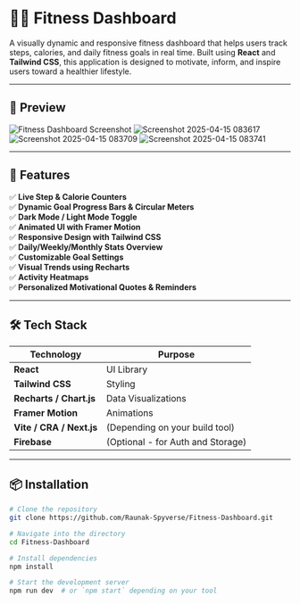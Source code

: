# 🏃‍♂️ Fitness Dashboard

A visually dynamic and responsive fitness dashboard that helps users track steps, calories, and daily fitness goals in real time. Built using **React** and **Tailwind CSS**, this application is designed to motivate, inform, and inspire users toward a healthier lifestyle.

---

## 📸 Preview

![Fitness Dashboard Screenshot](./screenshot.png) <!-- Replace with your actual screenshot file -->
![Screenshot 2025-04-15 083617](https://github.com/user-attachments/assets/3ae54efd-f6ac-4975-bb1d-ee29560474a1)
![Screenshot 2025-04-15 083709](https://github.com/user-attachments/assets/a7f3172a-a74d-45e8-847f-e4c40d0ad51b)
![Screenshot 2025-04-15 083741](https://github.com/user-attachments/assets/dedfc11b-000b-4e03-a010-29ff6cb41bf3)

---

## 🚀 Features

✅ **Live Step & Calorie Counters**  
✅ **Dynamic Goal Progress Bars & Circular Meters**  
✅ **Dark Mode / Light Mode Toggle**  
✅ **Animated UI with Framer Motion**  
✅ **Responsive Design with Tailwind CSS**  
✅ **Daily/Weekly/Monthly Stats Overview**  
✅ **Customizable Goal Settings**  
✅ **Visual Trends using Recharts**  
✅ **Activity Heatmaps**  
✅ **Personalized Motivational Quotes & Reminders**  

---

## 🛠️ Tech Stack

| Technology | Purpose |
|------------|---------|
| **React** | UI Library |
| **Tailwind CSS** | Styling |
| **Recharts / Chart.js** | Data Visualizations |
| **Framer Motion** | Animations |
| **Vite / CRA / Next.js** | (Depending on your build tool) |
| **Firebase** | (Optional - for Auth and Storage) |

---

## 📦 Installation

```bash
# Clone the repository
git clone https://github.com/Raunak-Spyverse/Fitness-Dashboard.git

# Navigate into the directory
cd Fitness-Dashboard

# Install dependencies
npm install

# Start the development server
npm run dev  # or `npm start` depending on your tool
